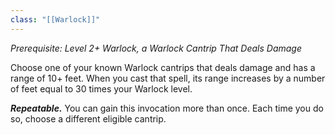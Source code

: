 ```yaml
---
class: "[[Warlock]]"
---
```

_Prerequisite: Level 2+ Warlock, a Warlock Cantrip That Deals Damage_

Choose one of your known Warlock cantrips that deals damage and has a range of 10+ feet. When you cast that spell, its range increases by a number of feet equal to 30 times your Warlock level.

**_Repeatable._** You can gain this invocation more than once. Each time you do so, choose a different eligible cantrip.